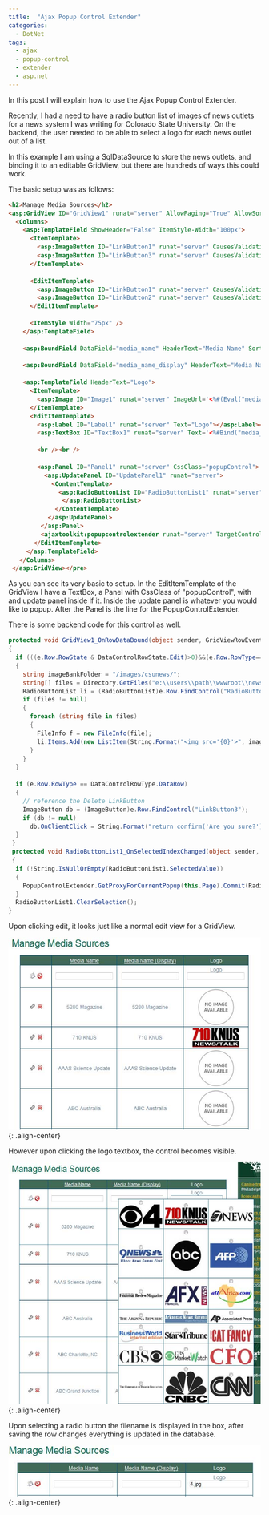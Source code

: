 ```yaml
---
title:  "Ajax Popup Control Extender"
categories: 
  - DotNet
tags:
  - ajax
  - popup-control
  - extender
  - asp.net
---
```


In this post I will explain how to use the Ajax Popup Control Extender.

Recently, I had a need to have a radio button list of images of news outlets for a news system I was writing for Colorado State University. On the backend, the user needed to be able to select a logo for each news outlet out of a list.

In this example I am using a SqlDataSource to store the news outlets, and binding it to an editable GridView, but there are hundreds of ways this could work.

The basic setup was as follows:
```html
<h2>Manage Media Sources</h2>
<asp:GridView ID="GridView1" runat="server" AllowPaging="True" AllowSorting="True" AutoGenerateColumns="False" PageSize="10" DataKeyNames="csuinnews_media_id" DataSourceID="SqlDataSource1" OnRowDataBound="GridView1_OnRowDataBound" OnRowDeleting="GridView1_OnRowDeleting" OnRowEditing="GridView1_OnRowEditing">
  <Columns>
    <asp:TemplateField ShowHeader="False" ItemStyle-Width="100px">
      <ItemTemplate>
        <asp:ImageButton ID="LinkButton1" runat="server" CausesValidation="False" CommandName="Edit"ImageUrl="support/images/16-tool-a.png" Text="Edit"></asp:ImageButton>
        <asp:ImageButton ID="LinkButton3" runat="server" CausesValidation="False" CommandName="Delete"ImageUrl="support/images/16-em-cross.png" Text="Delete"></asp:ImageButton>
      </ItemTemplate>
      
      <EditItemTemplate>
        <asp:ImageButton ID="LinkButton1" runat="server" CausesValidation="True" CommandName="Update"ImageUrl="support/images/16-floppy.png" Text="Update"></asp:ImageButton>
        <asp:ImageButton ID="LinkButton2" runat="server" CausesValidation="False" CommandName="Cancel"ImageUrl="support/images/Cancel.png" Width="16" Height="16" Text="Cancel"></asp:ImageButton>
      </EditItemTemplate>
      
      <ItemStyle Width="75px" />
    </asp:TemplateField>
    
    <asp:BoundField DataField="media_name" HeaderText="Media Name" SortExpression="media_name" />
    
    <asp:BoundField DataField="media_name_display" HeaderText="Media Name (Display)" SortExpression="media_name_display" />
    
    <asp:TemplateField HeaderText="Logo">
      <ItemTemplate>
        <asp:Image ID="Image1" runat="server" ImageUrl='<%#(Eval("media_logo_name")!="" ? Eval("media_logo_name", "~/images/csunews/{0}") : "~/images/csunews/noimg.png")%>' />
      </ItemTemplate>
      <EditItemTemplate>
        <asp:Label ID="Label1" runat="server" Text="Logo"></asp:Label><br />
        <asp:TextBox ID="TextBox1" runat="server" Text='<%#Bind("media_logo_name")%>'></asp:TextBox>

        <br /><br />
         
        <asp:Panel ID="Panel1" runat="server" CssClass="popupControl">
          <asp:UpdatePanel ID="UpdatePanel1" runat="server">
            <ContentTemplate>
              <asp:RadioButtonList ID="RadioButtonList1" runat="server" AutoPostBack="true" OnSelectedIndexChanged="RadioButtonList1_OnSelectedIndexChanged" OnSelectedIndexChanged="RadioButtonList1_OnSelectedIndexChanged" RepeatDirection="Horizontal" RepeatColumns="3">
               </asp:RadioButtonList>
             </ContentTemplate>
           </asp:UpdatePanel>
         </asp:Panel>
         <ajaxtoolkit:popupcontrolextender runat="server" TargetControlID="TextBox1" PopupControlID="Panel1" Position="Left" CommitProperty="value" CommitScript="e.value;" ></ajaxtoolkit:popupcontrolextender>
       </EditItemTemplate>
     </asp:TemplateField>
   </Columns>
 </asp:GridView></pre>
```
	
As you can see its very basic to setup. In the EditItemTemplate of the GridView I have a TextBox, a Panel with CssClass of "popupControl", with and update panel inside if it. Inside the update panel is whatever you would like to popup. After the Panel is the line for the PopupControlExtender.

There is some backend code for this control as well.

```csharp
protected void GridView1_OnRowDataBound(object sender, GridViewRowEventArgs e)
{
  if (((e.Row.RowState & DataControlRowState.Edit)>0)&&(e.Row.RowType==DataControlRowType.DataRow))
  {
    string imageBankFolder = "/images/csunews/";
    string[] files = Directory.GetFiles("e:\\users\\path\\wwwroot\\news\\images\\csunews\\");
    RadioButtonList li = (RadioButtonList)e.Row.FindControl("RadioButtonList1");
    if (files != null)
    {
      foreach (string file in files)
      {
        FileInfo f = new FileInfo(file);
        li.Items.Add(new ListItem(String.Format("<img src='{0}'>", imageBankFolder + f.Name), f.Name));
      }
    }
  }
   
  if (e.Row.RowType == DataControlRowType.DataRow)
  {
    // reference the Delete LinkButton
    ImageButton db = (ImageButton)e.Row.FindControl("LinkButton3");
    if (db != null)
      db.OnClientClick = String.Format("return confirm('Are you sure?');");
  }
 }
 protected void RadioButtonList1_OnSelectedIndexChanged(object sender, EventArgs e)
 {
  if (!String.IsNullOrEmpty(RadioButtonList1.SelectedValue))
  {
    PopupControlExtender.GetProxyForCurrentPopup(this.Page).Commit(RadioButtonList1.SelectedValue);
  }
  RadioButtonList1.ClearSelection();
} 
```

Upon clicking edit, it looks just like a normal edit view for a GridView.

![image-center](/assets/images/ajax1.jpg){: .align-center}

However upon clicking the logo textbox, the control becomes visible.

![image-center](/assets/images/ajax2.jpg){: .align-center}

Upon selecting a radio button the filename is displayed in the box, after saving the row changes everything is updated in the database.

![image-center](/assets/images/ajax3.jpg){: .align-center}
